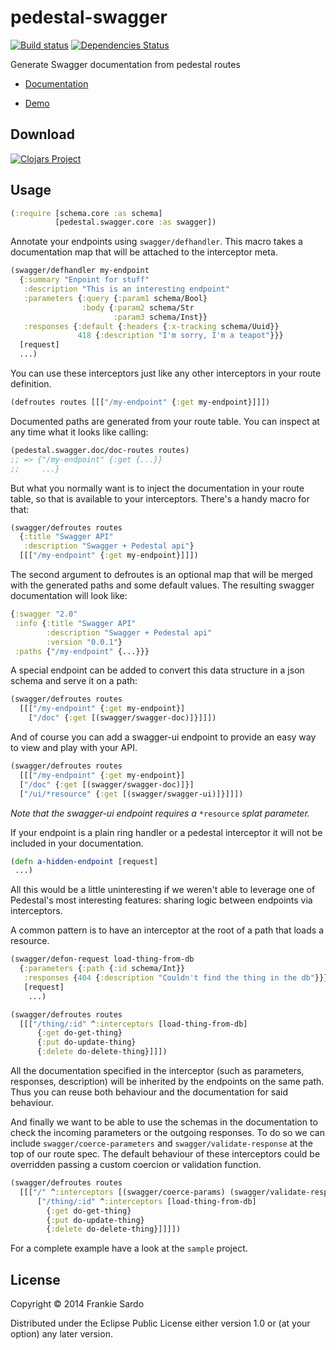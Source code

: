 # pedestal-swagger

[![Build status](https://circleci.com/gh/frankiesardo/pedestal-swagger.svg?style=shield)](https://circleci.com/gh/frankiesardo/pedestal-swagger) [![Dependencies Status](http://jarkeeper.com/frankiesardo/pedestal-swagger/status.png)](http://jarkeeper.com/frankiesardo/pedestal-swagger)

Generate Swagger documentation from pedestal routes

- [Documentation](http://frankiesardo.github.io/pedestal-swagger/)

- [Demo](https://pedestal-swagger.herokuapp.com)

## Download

[![Clojars Project](http://clojars.org/frankiesardo/pedestal-swagger/latest-version.svg)](http://clojars.org/frankiesardo/pedestal-swagger)

## Usage

```clj
(:require [schema.core :as schema]
          [pedestal.swagger.core :as swagger])
```


Annotate your endpoints using `swagger/defhandler`. This macro takes a documentation map that will be attached to the interceptor meta.

```clj
(swagger/defhandler my-endpoint
  {:summary "Enpoint for stuff"
   :description "This is an interesting endpoint"
   :parameters {:query {:param1 schema/Bool}
                :body {:param2 schema/Str
                       :param3 schema/Inst}}
   :responses {:default {:headers {:x-tracking schema/Uuid}}
               418 {:description "I'm sorry, I'm a teapot"}}}
  [request]
  ...)
```

You can use these interceptors just like any other interceptors in your route definition.

```clj
(defroutes routes [[["/my-endpoint" {:get my-endpoint}]]])
```

Documented paths are generated from your route table. You can inspect at any time what it looks like calling:

```clj
(pedestal.swagger.doc/doc-routes routes)
;; => {"/my-endpoint" {:get {...}}
;;     ...}
```

But what you normally want is to inject the documentation in your route table, so that is available to your interceptors. There's a handy macro for that:

```clj
(swagger/defroutes routes
  {:title "Swagger API"
   :description "Swagger + Pedestal api"}
  [[["/my-endpoint" {:get my-endpoint}]]])
```

The second argument to defroutes is an optional map that will be merged with the generated paths and some default values. The resulting swagger documentation will look like:

```clj
{:swagger "2.0"
 :info {:title "Swagger API"
        :description "Swagger + Pedestal api"
        :version "0.0.1"}
 :paths {"/my-endpoint" {...}}}
```

A special endpoint can be added to convert this data structure in a json schema and serve it on a path:

```clj
(swagger/defroutes routes
  [[["/my-endpoint" {:get my-endpoint}]
    ["/doc" {:get [(swagger/swagger-doc)]}]]])
```

And of course you can add a swagger-ui endpoint to provide an easy way to view and play with your API.

```clj
(swagger/defroutes routes
  [[["/my-endpoint" {:get my-endpoint}]
  ["/doc" {:get [(swagger/swagger-doc)]}]
  ["/ui/*resource" {:get [(swagger/swagger-ui)]}]]])
```

_Note that the swagger-ui endpoint requires a_ `*resource` _splat parameter._

If your endpoint is a plain ring handler or a pedestal interceptor it will not be included in your documentation.

```clj
(defn a-hidden-endpoint [request]
 ...)
```

All this would be a little uninteresting if we weren't able to leverage one of Pedestal's most interesting features: sharing logic between endpoints via interceptors.

A common pattern is to have an interceptor at the root of a path that loads a resource.

```clj
(swagger/defon-request load-thing-from-db
  {:parameters {:path {:id schema/Int}}
   :responses {404 {:description "Couldn't find the thing in the db"}}}
   [request]
    ...)

(swagger/defroutes routes
  [[["/thing/:id" ^:interceptors [load-thing-from-db]
      {:get do-get-thing}
      {:put do-update-thing}
      {:delete do-delete-thing}]]])
```
All the documentation specified in the interceptor (such as parameters, responses, description) will be inherited by the endpoints on the same path. Thus you can reuse both behaviour and the documentation for said behaviour.

And finally we want to be able to use the schemas in the documentation to check the incoming parameters or the outgoing responses. To do so we can include `swagger/coerce-parameters` and `swagger/validate-response` at the top of our route spec. The default behaviour of these interceptors could be overridden passing a custom coercion or validation function.

```clj
(swagger/defroutes routes
  [[["/" ^:interceptors [(swagger/coerce-params) (swagger/validate-response)]
      ["/thing/:id" ^:interceptors [load-thing-from-db]
        {:get do-get-thing}
        {:put do-update-thing}
        {:delete do-delete-thing}]]]])
```

For a complete example have a look at the `sample` project.


## License

Copyright © 2014 Frankie Sardo

Distributed under the Eclipse Public License either version 1.0 or (at
your option) any later version.
